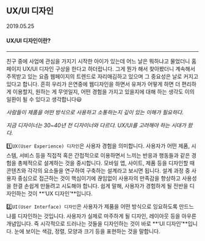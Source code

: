 ## UX/UI 디자인

2019.05.25



#### UX/UI 디자인이란?

----

 친구 중에 사업에 관심을 가지기 시작한 아이가 있는데 어느 날은 뭐하냐고 물었더니 홈페이지 UX/UI 디자인 구상을 한다고 하더랍니다. 그게 뭔가 해서 찾아봤더니 계속해서 주목받고 있는 요즘 웹페이지의 트렌드로 자리매김하고 있으며 그 중요성은 날로 커지고 있다고 합니다. 흔히 우리가 은연중에 웹디자인을 하면서 유져가 어떻게 하면 더 편리하게 이용할지, 원하는 게 무엇일지, 어떤 경험을 가지고 있을지에 대해 하는 생각도 이의 일환이 될 수 있다고 생각합니다:smiley:

<i>사람들이 제품을 어떤 방식으로 사용하고 소통하는지 깊이 있는 이해가 필요하다.</i>

<i>지금 디자이너는 30~40년 전 디자이너와 다르다.
UX/UI를 고려해야 하는 시대가 왔다. </i>

:one:`UX(User Experience) 디자인`은 사용자 경험을 의미합니다. 사용자가 어떤 제품, 시스템, 서비스 등을 직접적 혹은 간접적으로 이용하면서 느끼는 반응과 행동들과 같은 경험을 총체적으로 설계하는 것을 중시합니다. 모바일 앱, 사이트, 제품 등을 디자인할 때 콘텐츠와 각각의 요소들을 연구하여 구축하는 설계라고 보시면 됩니다. 설계 과정 중 사용자 중심으로 접근하는 것이 핵심이기에 끊임없이 사용자의 만족감을 향상하고 사용성을 한결 손쉽게 만들려고 시도해야 합니다. 쉽게 말해, 사용자가 경험하게 될 전반을 디자인하는 것이 **‘UX 디자인’**입니다.

:two:`UI(User Interface) 디자인`은 사용자가 제품을 어떤 방식으로 잉요하도록 만드느냐를 디자인하는 것입니다. 사용자가 실제로 마주하게 될 디자인, 레이아웃 등을 아우른 개념입니다.  즉 시각적으로 드러나는 것들을 디자인하는 것이 바로 **‘UI 디자인’**입니다. 눈에 보이는 색감, 정렬, 모양과 크기 등을 표현하는 것을 말합니다.